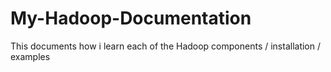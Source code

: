 # My-Hadoop-Documentation
This documents how i learn each of the Hadoop components / installation / examples
